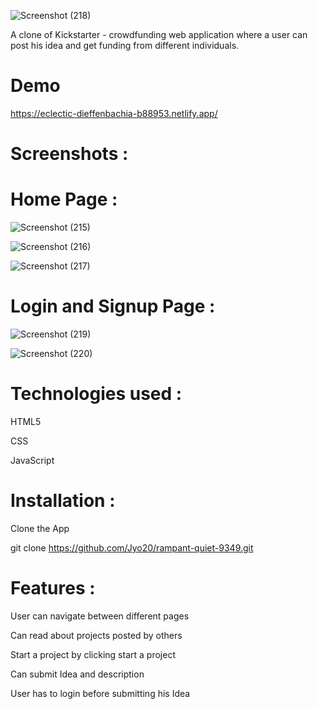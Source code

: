 ![Screenshot (218)](https://user-images.githubusercontent.com/107462951/195537678-de15230f-30e4-49a8-b798-86f97f63f65e.png)

A clone of Kickstarter - crowdfunding web application where a user can post his idea and get funding from different individuals.

# Demo 
https://eclectic-dieffenbachia-b88953.netlify.app/

# Screenshots :

# Home Page :
![Screenshot (215)](https://user-images.githubusercontent.com/107462951/195538226-5ded5e86-80ee-4fe1-9963-f5bb5b172a42.png)

![Screenshot (216)](https://user-images.githubusercontent.com/107462951/195538373-5155b61c-9f19-4664-9f07-27bdac5150ec.png)

![Screenshot (217)](https://user-images.githubusercontent.com/107462951/195538646-452fd8de-c466-43bd-82e3-450ee2fb32ac.png)

# Login and Signup Page :

![Screenshot (219)](https://user-images.githubusercontent.com/107462951/195539440-458f7b48-6431-4cb5-8083-ec1696d536a7.png)

![Screenshot (220)](https://user-images.githubusercontent.com/107462951/195539495-3eaa2384-1b93-4200-a7d2-723f99289afa.png)

# Technologies used :
HTML5

CSS

JavaScript


# Installation :
Clone the App

  git clone https://github.com/Jyo20/rampant-quiet-9349.git
  
# Features :
User can navigate between different pages

Can read about projects posted by others

Start a project by clicking start a project

Can submit Idea and description

User has to login before submitting his Idea
